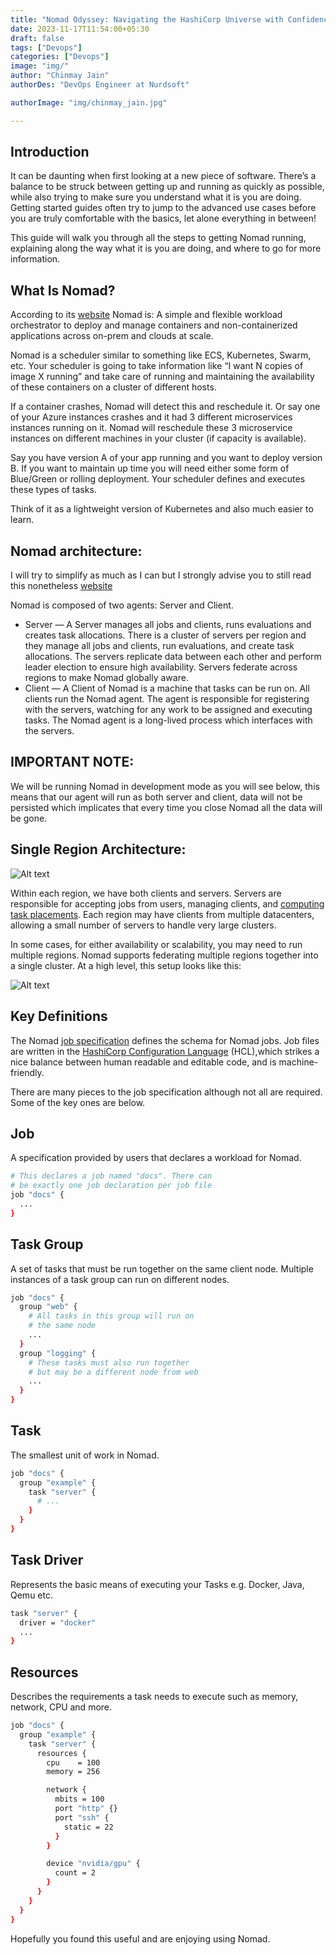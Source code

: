 ```yaml
---
title: "Nomad Odyssey: Navigating the HashiCorp Universe with Confidence Part-I"
date: 2023-11-17T11:54:00+05:30
draft: false
tags: ["Devops"]
categories: ["Devops"]
image: "img/"
author: "Chinmay Jain"
authorDes: "DevOps Engineer at Nurdsoft"

authorImage: "img/chinmay_jain.jpg"

---
```


## Introduction

It can be daunting when first looking at a new piece of software. There’s a balance to be struck between getting up and running as quickly as possible, while also trying to make sure you understand what it is you are doing. Getting started guides often try to jump to the advanced use cases before you are truly comfortable with the basics, let alone everything in between!

This guide will walk you through all the steps to getting Nomad running, explaining along the way what it is you are doing, and where to go for more information.

## What Is Nomad?
 According to its [website](https://www.nomadproject.io/) Nomad is:
 A simple and flexible workload orchestrator to deploy and manage containers and non-containerized applications across on-prem and clouds at scale.

 Nomad is a scheduler similar to something like ECS, Kubernetes, Swarm, etc. Your scheduler is going to take information like “I want N copies of image X running” and take care of running and maintaining the availability of these containers on a cluster of different hosts.

If a container crashes, Nomad will detect this and reschedule it. Or say one of your Azure instances crashes and it had 3 different microservices instances running on it. Nomad will reschedule these 3 microservice instances on different machines in your cluster (if capacity is available).

Say you have version A of your app running and you want to deploy version B. If you want to maintain up time you will need either some form of Blue/Green or rolling deployment. Your scheduler defines and executes these types of tasks.

Think of it as a lightweight version of Kubernetes and also much easier to learn.

## Nomad architecture:
I will try to simplify as much as I can but I strongly advise you to still read this nonetheless [website](https://developer.hashicorp.com/nomad/docs/concepts/architecture/)

Nomad is composed of two agents: Server and Client.

- Server — A Server manages all jobs and clients, runs         evaluations and creates task allocations. There is a cluster of servers per region and they manage all jobs and clients, run evaluations, and create task allocations. The servers replicate data between each other and perform leader election to ensure high availability. Servers federate across regions to make Nomad globally aware.
- Client — A Client of Nomad is a machine that tasks can be run on. All clients run the Nomad agent. The agent is responsible for registering with the servers, watching for any work to be assigned and executing tasks. The Nomad agent is a long-lived process which interfaces with the servers.

## IMPORTANT NOTE:
We will be running Nomad in development mode as you will see below, this means that our agent will run as both server and client, data will not be persisted which implicates that every time you close Nomad all the data will be gone.

## Single Region Architecture:

![Alt text](https://miro.medium.com/v2/resize:fit:1100/format:webp/0*muwgfRjcuDnix2QE.png "Nomad single region")

Within each region, we have both clients and servers. Servers are responsible for accepting jobs from users, managing clients, and [computing task placements](https://developer.hashicorp.com/nomad/docs/concepts/scheduling/scheduling/). Each region may have clients from multiple datacenters, allowing a small number of servers to handle very large clusters.

In some cases, for either availability or scalability, you may need to run multiple regions. Nomad supports federating multiple regions together into a single cluster. At a high level, this setup looks like this:

![Alt text](https://miro.medium.com/v2/resize:fit:1100/format:webp/0*koN8pBJWncaZU-RX.png "Hashicorp’s Nomad Multiple Region Server Setup")

## Key Definitions

The Nomad [job specification](https://developer.hashicorp.com/nomad/docs/job-specification/) defines the schema for Nomad jobs. Job files are written in the [HashiCorp Configuration Language](https://github.com/hashicorp/hcl/) (HCL),which strikes a nice balance between human readable and editable code, and is machine-friendly.

There are many pieces to the job specification although not all are required. Some of the key ones are below.

## Job
A specification provided by users that declares a workload for Nomad.

```bash
# This declares a job named "docs". There can
# be exactly one job declaration per job file
job "docs" {
  ...
}
```

## Task Group
A set of tasks that must be run together on the same client node. Multiple instances of a task group can run on different nodes.

```bash
job "docs" {
  group "web" {
    # All tasks in this group will run on 
    # the same node
    ...
  }
  group "logging" {
    # These tasks must also run together 
    # but may be a different node from web
    ...
  }
}
```

## Task
The smallest unit of work in Nomad.

```bash
job "docs" {
  group "example" {
    task "server" {
      # ...
    }
  }
}
```

## Task Driver
Represents the basic means of executing your Tasks e.g. Docker, Java, Qemu etc.

```bash
task "server" {
  driver = "docker"
  ...
}
```

## Resources
Describes the requirements a task needs to execute such as memory, network, CPU and more.

```bash
job "docs" {
  group "example" {
    task "server" {
      resources {
        cpu    = 100
        memory = 256

        network {
          mbits = 100
          port "http" {}
          port "ssh" {
            static = 22
          }
        }

        device "nvidia/gpu" {
          count = 2
        }
      }
    }
  }
}
```
Hopefully you found this useful and are enjoying using Nomad.
